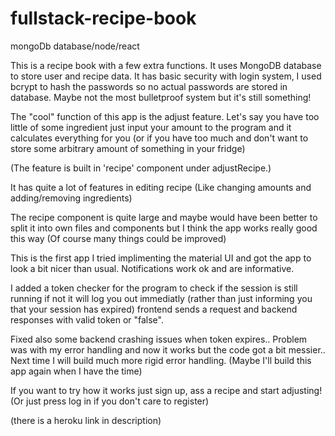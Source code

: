 # fullstack-recipe-book

mongoDb database/node/react

This is a recipe book with a few extra functions.
It uses MongoDB database to store user and recipe data.
It has basic security with login system, I used bcrypt to hash the passwords so no actual passwords are stored in database.
Maybe not the most bulletproof system but it's still something!

The "cool" function of this app is the adjust feature.
Let's say you have too little of some ingredient just input your amount to the program and it calculates everything for you 
(or if you have too much and don't want to store some arbitrary amount of something in your fridge)

(The feature is built in 'recipe' component under adjustRecipe.)

It has quite a lot of features in editing recipe (Like changing amounts and adding/removing ingredients) 

The recipe component is quite large and maybe would have been better to split it into own files and components but I think the app works really good this way
(Of course many things could be improved)

This is the first app I tried implimenting the material UI and got the app to look a bit nicer than usual. Notifications work ok and are informative.


I added a token checker for the program to check if the session is still running if not it will log you out immediatly (rather than just informing you that your session has expired) frontend sends a request and backend responses with valid token or "false".

Fixed also some backend crashing issues when token expires.. Problem was with my error handling and now it works but the code got a bit messier..
Next time I will build much more rigid error handling. (Maybe I'll build this app again when I have the time)

If you want to try how it works just sign up, ass a recipe and start adjusting!
(Or just press log in if you don't care to register)

(there is a heroku link in description)
